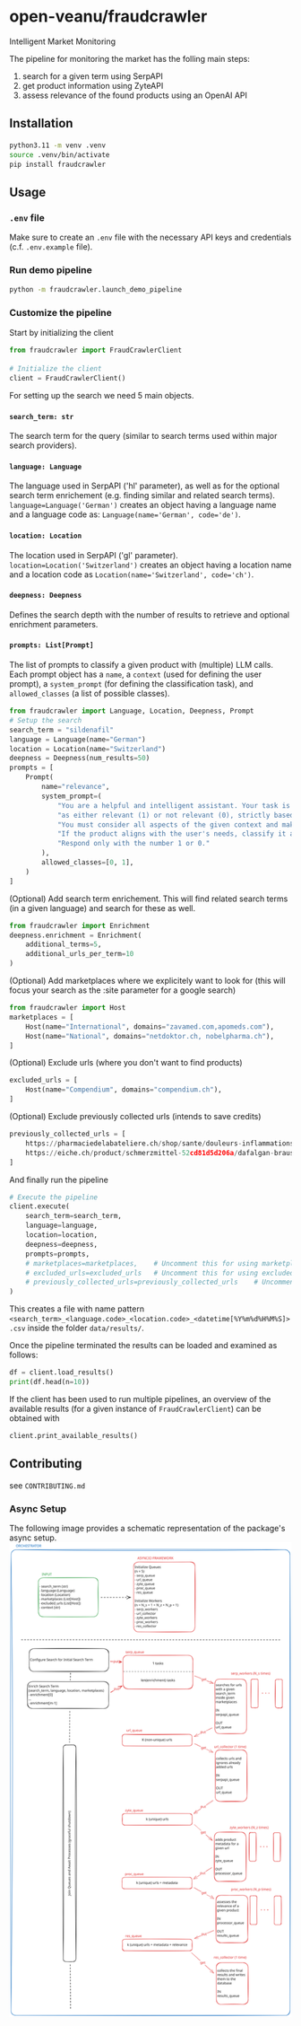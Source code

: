 # open-veanu/fraudcrawler
Intelligent Market Monitoring

The pipeline for monitoring the market has the folling main steps:
1. search for a given term using SerpAPI
2. get product information using ZyteAPI
3. assess relevance of the found products using an OpenAI API

## Installation
```bash
python3.11 -m venv .venv
source .venv/bin/activate
pip install fraudcrawler
```

## Usage
### `.env` file
Make sure to create an `.env` file with the necessary API keys and credentials (c.f. `.env.example` file).

### Run demo pipeline
```bash
python -m fraudcrawler.launch_demo_pipeline
```

### Customize the pipeline
Start by initializing the client
```python
from fraudcrawler import FraudCrawlerClient

# Initialize the client
client = FraudCrawlerClient()
```

For setting up the search we need 5 main objects.

#### `search_term: str`
The search term for the query (similar to search terms used within major search providers).

#### `language: Language`
The language used in SerpAPI ('hl' parameter), as well as for the optional search term enrichement (e.g. finding similar and related search terms). `language=Language('German')` creates an object having a language name and a language code as: `Language(name='German', code='de')`.

#### `location: Location`
The location used in SerpAPI ('gl' parameter). `location=Location('Switzerland')` creates an object having a location name and a location code as `Location(name='Switzerland', code='ch')`.

#### `deepness: Deepness`
Defines the search depth with the number of results to retrieve and optional enrichment parameters.

#### `prompts: List[Prompt]`
The list of prompts to classify a given product with (multiple) LLM calls. Each prompt object has a `name`, a `context` (used for defining the user prompt), a `system_prompt` (for defining the classification task), and `allowed_classes` (a list of possible classes).

```python
from fraudcrawler import Language, Location, Deepness, Prompt
# Setup the search
search_term = "sildenafil"
language = Language(name="German")
location = Location(name="Switzerland")
deepness = Deepness(num_results=50)
prompts = [
    Prompt(
        name="relevance",
        system_prompt=(
            "You are a helpful and intelligent assistant. Your task is to classify any given product "
            "as either relevant (1) or not relevant (0), strictly based on the context and product details provided by the user. "
            "You must consider all aspects of the given context and make a binary decision accordingly. "
            "If the product aligns with the user's needs, classify it as 1 (relevant); otherwise, classify it as 0 (not relevant). "
            "Respond only with the number 1 or 0."
        ),
        allowed_classes=[0, 1],
    )
]
```

(Optional) Add search term enrichement. This will find related search terms (in a given language) and search for these as well.
```python
from fraudcrawler import Enrichment
deepness.enrichment = Enrichment(
    additional_terms=5,
    additional_urls_per_term=10
)
```

(Optional) Add marketplaces where we explicitely want to look for (this will focus your search as the :site parameter for a google search)
```python
from fraudcrawler import Host
marketplaces = [
    Host(name="International", domains="zavamed.com,apomeds.com"),
    Host(name="National", domains="netdoktor.ch, nobelpharma.ch"),
]
```

(Optional) Exclude urls (where you don't want to find products)
```python
excluded_urls = [
    Host(name="Compendium", domains="compendium.ch"),
]
```

(Optional) Exclude previously collected urls (intends to save credits)
```python
previously_collected_urls = [
    https://pharmaciedelabateliere.ch/shop/sante/douleurs-inflammations/dafalgan-cpr-eff-500-mg-16-pce/,
    https://eiche.ch/product/schmerzmittel-52cd81d5d206a/dafalgan-brausetabletten-1336653,
]
```

And finally run the pipeline
```python
# Execute the pipeline
client.execute(
    search_term=search_term,
    language=language,
    location=location,
    deepness=deepness,
    prompts=prompts,
    # marketplaces=marketplaces,    # Uncomment this for using marketplaces
    # excluded_urls=excluded_urls   # Uncomment this for using excluded_urls
    # previously_collected_urls=previously_collected_urls    # Uncomment this for using previously_selected_urls
)
```
This creates a file with name pattern `<search_term>_<language.code>_<location.code>_<datetime[%Y%m%d%H%M%S]>.csv` inside the folder `data/results/`.

Once the pipeline terminated the results can be loaded and examined as follows:
```python
df = client.load_results()
print(df.head(n=10))
```

If the client has been used to run multiple pipelines, an overview of the available results (for a given instance of 
`FraudCrawlerClient`) can be obtained with
```python
client.print_available_results()
```

## Contributing
see `CONTRIBUTING.md`

### Async Setup
The following image provides a schematic representation of the package's async setup.
![Async Setup](https://github.com/open-veanu/fraudcrawler/raw/master/docs/assets/images/Fraudcrawler_Async_Setup.svg)
